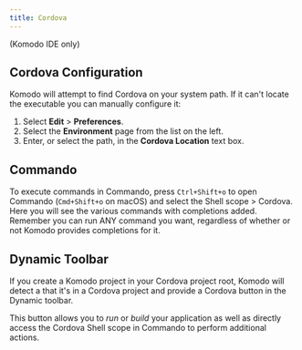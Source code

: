 ```yaml
---
title: Cordova
---
```

(Komodo IDE only)

## Cordova Configuration
Komodo will attempt to find Cordova on your system path.  If it can't locate the executable you can manually configure it:

1. Select  **Edit** > **Preferences**.  
1. Select the **Environment** page from the list on the left.
1. Enter, or select the path, in the **Cordova Location** text box.

## Commando
To execute commands in Commando, press `Ctrl+Shift+o` to open Commando (`Cmd+Shift+o` on macOS) and select the Shell scope > Cordova.  Here you will see the various commands with completions added.  Remember you can run ANY command you want, regardless of whether or not Komodo provides completions for it.

## Dynamic Toolbar
If you create a Komodo project in your Cordova project root, Komodo will detect a that it's in a Cordova project and provide a Cordova button in the Dynamic toolbar.

This button allows you to *run* or *build* your application as well as directly access the Cordova Shell scope in Commando to perform additional actions.
